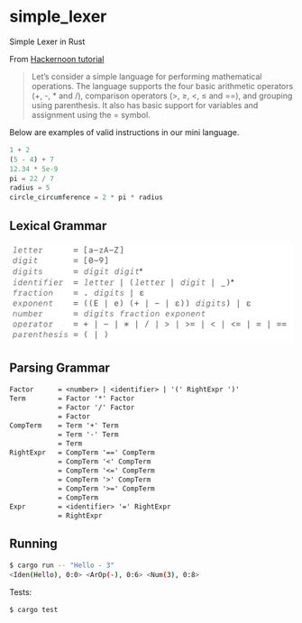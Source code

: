 # simple_lexer
Simple Lexer in Rust

From [Hackernoon tutorial](https://medium.com/hackernoon/lexical-analysis-861b8bfe4cb0)

> Let’s consider a simple language for performing mathematical operations. The language supports the four basic arithmetic operators (+, -, * and /), comparison operators (>, ≥, <, ≤ and ==), and grouping using parenthesis. It also has basic support for variables and assignment using the = symbol.

Below are examples of valid instructions in our mini language.

```javascript
1 + 2
(5 - 4) + 7
12.34 * 5e-9
pi = 22 / 7
radius = 5
circle_circumference = 2 * pi * radius
```

## Lexical Grammar

![](lexical_grammar.png)

## Parsing Grammar

```
Factor      = <number> | <identifier> | '(' RightExpr ')'
Term        = Factor '*' Factor
            = Factor '/' Factor
            = Factor
CompTerm    = Term '+' Term
            = Term '-' Term
            = Term
RightExpr   = CompTerm '==' CompTerm
            = CompTerm '<' CompTerm
            = CompTerm '<=' CompTerm
            = CompTerm '>' CompTerm
            = CompTerm '>=' CompTerm
            = CompTerm
Expr        = <identifier> '=' RightExpr
            = RightExpr
```

## Running

```bash
$ cargo run -- "Hello - 3"
<Iden(Hello), 0:0> <ArOp(-), 0:6> <Num(3), 0:8>
```

Tests:

```bash
$ cargo test
```

